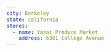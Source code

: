 ```yaml
---
city: Berkeley
state: california
stores:
  - name: Yasai Produce Market
    address: 6301 College Avenue
---
```

